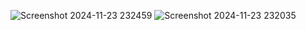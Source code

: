 ![Screenshot 2024-11-23 232459](https://github.com/user-attachments/assets/83d766ed-7b32-4242-ad9f-f2e9b69235ef)
![Screenshot 2024-11-23 232035](https://github.com/user-attachments/assets/8dbb4166-cd11-4059-83ad-24b17b812c84)


